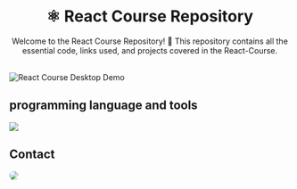 <div align="center">
<h1 align="center">⚛️ React Course Repository</h1>
Welcome to the React Course Repository! 🚀 This repository contains all the essential code, links used, and projects covered in the React-Course.
<br />
<br />
</div>

![React Course Desktop Demo](./website-demo-image/GalaxyNFTPanen.jpg "Desktop Demo")


## programming language and tools

<p>
   <a href="#">
    <img src="https://skillicons.dev/icons?i=html,css,js,bootstrap,react,vscode,&perline=6" />
   </a>
</p>


## Contact

<p align="left">
  <a href="https://www.linkedin.com/in/ahmed-abd-alalim-286768299/" target="_blank"><img src="https://img.shields.io/badge/-LinkedIn-%230077B5?style=for-the-badge&logo=linkedin&logoColor=white" style="border-radius: 30px" target="_blank"></a>
</p>
